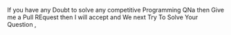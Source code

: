 If you have any Doubt to solve any competitive Programming QNa then Give me a Pull REquest then I will accept and We next Try To Solve Your Question , 
